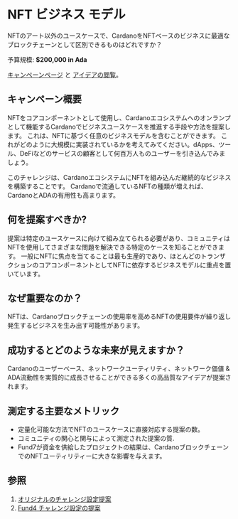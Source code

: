 # NFT ビジネス モデル

NFTのアート以外のユースケースで、CardanoをNFTベースのビジネスに最適なブロックチェーンとして区別できるものはどれですか？

予算規模: **$200,000 in Ada**

[キャンペーンページ](https://cardano.ideascale.com/a/campaign-home/26115) と [アイデアの閲覧](https://cardano.ideascale.com/a/ideas/top/campaign-filter/byids/campaigns/26115/stage/unspecified)。

## キャンペーン概要

NFTをコアコンポーネントとして使用し、Cardanoエコシステムへのオンランプとして機能するCardanoでビジネスユースケースを推進する手段や方法を提案します。 これは、NFTに基づく任意のビジネスモデルを含むことができます。 これがどのように大規模に実装されているかを考えてみてください。dApps、ツール、DeFiなどのサービスの顧客として何百万人ものユーザーを引き込んでみましょう。

このチャレンジは、CardanoエコシステムにNFTを組み込んだ継続的なビジネスを構築することです。 Cardanoで流通しているNFTの種類が増えれば、CardanoとADAの有用性も高まります。

## 何を提案すべきか?

提案は特定のユースケースに向けて組み立てられる必要があり、コミュニティはNFTを使用してさまざまな問題を解決できる特定のケースを知ることができます。 一般にNFTに焦点を当てることは最も生産的であり、ほとんどのトランザクションのコアコンポーネントとしてNFTに依存するビジネスモデルに重点を置いています。

## なぜ重要なのか？

NFTは、Cardanoブロックチェーンの使用率を高めるNFTの使用要件が繰り返し発生するビジネスを生み出す可能性があります。

## 成功するとどのような未来が見えますか？

Cardanoのユーザーベース、ネットワークユーティリティ、ネットワーク価値 & ADA流動性を実質的に成長させることができる多くの高品質なアイデアが提案されます。

## 測定する主要なメトリック

- 定量化可能な方法でNFTのユースケースに直接対応する提案の数。
- コミュニティの関心と関与によって測定された提案の質.
- Fund7が資金を供給したプロジェクトの結果は、CardanoブロックチェーンでのNFTユーティリティーに大きな影響を与えます。
## 参照

1. [オリジナルのチャレンジ設定提案](https://cardano.ideascale.com/a/dtd/NFT-Business-models/352815-48088)
2. [Fund4 チャレンジ設定の提案](https://cardano.ideascale.com/a/dtd/Atala-PRISM-DID-Mass-Scale-Adoption/334524-48088)